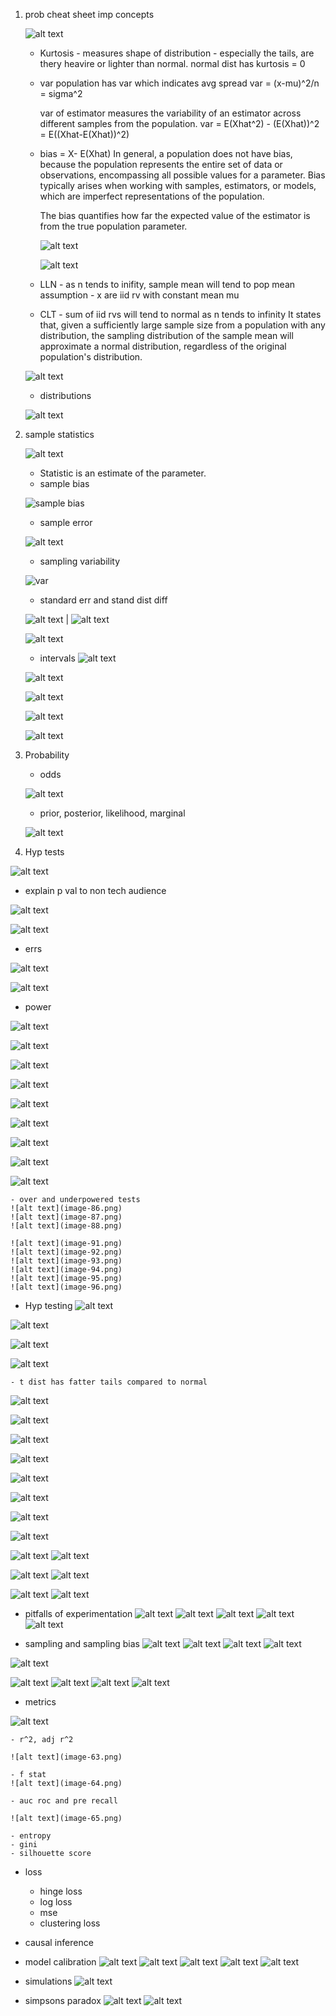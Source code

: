 1. prob cheat sheet
    imp concepts

    
    ![alt text](image-43.png)

    - Kurtosis - measures shape of distribution - especially the tails, are thery heavire or lighter than normal. normal dist has kurtosis = 0

    - var 
        population has var which indicates avg spread
        var = (x-mu)^2/n = sigma^2

        var of estimator measures the variability of an estimator across different samples from the population.
        var = E(Xhat^2) - (E(Xhat))^2 = E((Xhat-E(Xhat))^2) 

        
    - bias = X- E(Xhat)
        In general, a population does not have bias, because the population represents the entire set of data or observations, encompassing all possible values for a parameter. Bias typically arises when working with samples, estimators, or models, which are imperfect representations of the population.

        The bias quantifies how far the expected value of the estimator is from the true population parameter.

        ![alt text](image-27.png)

        ![alt text](image-28.png)

    - LLN - as n tends to inifity, sample mean will tend to pop mean
    assumption - x are iid rv with constant mean mu

    - CLT - sum of iid rvs will tend to normal as n tends to infinity
    It states that, given a sufficiently large sample size from a population with any distribution, the sampling distribution of the sample mean will approximate a normal distribution, regardless of the original population's distribution.

    ![alt text](image-10.png)

    - distributions

    ![alt text](image-11.png)

2. sample statistics

    ![alt text](image-7.png)

    - Statistic is an estimate of the parameter.
    - sample bias

    ![sample bias](image-8.png)

    - sample error

    ![alt text](image-6.png)

    - sampling variability

    ![var](image-9.png)

    - standard err and stand dist diff

    ![alt text](image-14.png) | ![alt text](image-17.png)

    ![alt text](image-16.png)

    - intervals
    ![alt text](image-19.png)

    ![alt text](image-26.png)

    ![alt text](image-21.png)

    ![alt text](image-22.png)

    ![alt text](image-25.png)

3. Probability

    - odds

    ![alt text](image-12.png)

    - prior, posterior, likelihood, marginal

    ![alt text](image-13.png)

4. Hyp tests

![alt text](image-29.png)

- explain p val to non tech audience

![alt text](image-30.png)

![alt text](image-31.png)



- errs

![alt text](image-32.png)

![alt text](image-33.png)

- power

![alt text](image-44.png)

![alt text](image-34.png)

![alt text](image-36.png)

![alt text](image-37.png)

![alt text](image-35.png)

![alt text](image-45.png)

![alt text](image-47.png)

![alt text](image-48.png)

![alt text](image-49.png)

    - over and underpowered tests
    ![alt text](image-86.png)
    ![alt text](image-87.png)
    ![alt text](image-88.png)

    ![alt text](image-91.png)
    ![alt text](image-92.png)
    ![alt text](image-93.png)
    ![alt text](image-94.png)
    ![alt text](image-95.png)
    ![alt text](image-96.png)

- Hyp testing
![alt text](image-38.png)

![alt text](image-39.png)

![alt text](image-40.png)

![alt text](image-41.png)

    - t dist has fatter tails compared to normal

![alt text](image-42.png)

![alt text](image-46.png)

![alt text](image-50.png)

![alt text](image-51.png)

![alt text](image-52.png)

![alt text](image-53.png)

![alt text](image-62.png)

![alt text](image-54.png)

![alt text](image-55.png)
![alt text](image-56.png)

![alt text](image-57.png)
![alt text](image-58.png)

![alt text](image-59.png)
![alt text](image-60.png)


- pitfalls of experimentation 
![alt text](image-66.png)
![alt text](image-67.png)
![alt text](image-68.png)
![alt text](image-69.png)
![alt text](image-85.png)




- sampling and sampling bias
![alt text](image-75.png)
![alt text](image-76.png)
![alt text](image-77.png)
![alt text](image-78.png)

![alt text](image-84.png)

![alt text](image-79.png)
![alt text](image-80.png)
![alt text](image-81.png)
![alt text](image-82.png)

- metrics

![alt text](image-61.png)

    - r^2, adj r^2
    
    ![alt text](image-63.png)

    - f stat
    ![alt text](image-64.png)

    - auc roc and pre recall

    ![alt text](image-65.png)

    - entropy
    - gini
    - silhouette score

- loss
    - hinge loss
    - log loss
    - mse
    - clustering loss



- causal inference

- model calibration
![alt text](image-70.png)
![alt text](image-71.png)
![alt text](image-72.png)
![alt text](image-73.png)
![alt text](image-74.png)

- simulations
![alt text](image-83.png)

- simpsons paradox
![alt text](image-90.png)
![alt text](image-89.png)









